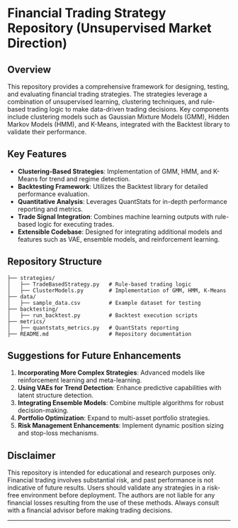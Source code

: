 # Financial Trading Strategy Repository (Unsupervised Market Direction)

## Overview
This repository provides a comprehensive framework for designing, testing, and evaluating financial trading strategies. The strategies leverage a combination of unsupervised learning, clustering techniques, and rule-based trading logic to make data-driven trading decisions. Key components include clustering models such as Gaussian Mixture Models (GMM), Hidden Markov Models (HMM), and K-Means, integrated with the Backtest library to validate their performance.

## Key Features
- **Clustering-Based Strategies**: Implementation of GMM, HMM, and K-Means for trend and regime detection.
- **Backtesting Framework**: Utilizes the Backtest library for detailed performance evaluation.
- **Quantitative Analysis**: Leverages QuantStats for in-depth performance reporting and metrics.
- **Trade Signal Integration**: Combines machine learning outputs with rule-based logic for executing trades.
- **Extensible Codebase**: Designed for integrating additional models and features such as VAE, ensemble models, and reinforcement learning.

## Repository Structure
```
├── strategies/
│   ├── TradeBasedStrategy.py   # Rule-based trading logic
│   ├── ClusterModels.py        # Implementation of GMM, HMM, K-Means
├── data/
│   ├── sample_data.csv         # Example dataset for testing
├── backtesting/
│   ├── run_backtest.py         # Backtest execution scripts
├── metrics/
│   ├── quantstats_metrics.py   # QuantStats reporting
├── README.md                   # Repository documentation
```


## Suggestions for Future Enhancements
1. **Incorporating More Complex Strategies**: Advanced models like reinforcement learning and meta-learning.
2. **Using VAEs for Trend Detection**: Enhance predictive capabilities with latent structure detection.
3. **Integrating Ensemble Models**: Combine multiple algorithms for robust decision-making.
4. **Portfolio Optimization**: Expand to multi-asset portfolio strategies.
5. **Risk Management Enhancements**: Implement dynamic position sizing and stop-loss mechanisms.

## Disclaimer
This repository is intended for educational and research purposes only. Financial trading involves substantial risk, and past performance is not indicative of future results. Users should validate any strategies in a risk-free environment before deployment. The authors are not liable for any financial losses resulting from the use of these methods. Always consult with a financial advisor before making trading decisions.

---


